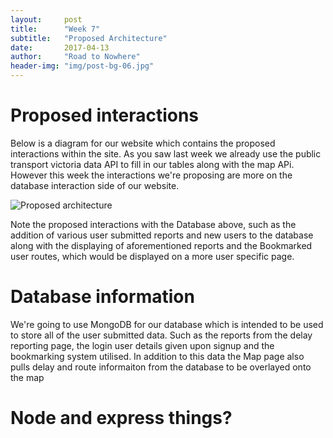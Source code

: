 ```yaml
---
layout:     post
title:      "Week 7"
subtitle:   "Proposed Architecture"
date:       2017-04-13
author:     "Road to Nowhere"
header-img: "img/post-bg-06.jpg"
---
```


# Proposed interactions

Below is a diagram for our website which contains the proposed interactions within the site. As you saw last week we already use the public transport victoria data API to fill in our tables along with the map APi. However this week the interactions we're proposing are more on the database interaction side of our website.

<img src="{{ site.baseurl }}/images/blog/Week7/UndelayArchitecture.png" alt="Proposed architecture">


Note the proposed interactions with the Database above, such as the addition of various user submitted reports and new users to the database along with the displaying of aforementioned reports and the Bookmarked user routes, which would be displayed on a more user specific page.

# Database information

We're going to use MongoDB for our database which is intended to be used to store all of the user submitted data. Such as the reports from the delay reporting page, the login user details given upon signup and the bookmarking system utilised. In addition to this data the Map page also pulls delay  and route informaiton from the database to be overlayed onto the map

# Node and express things?

#
